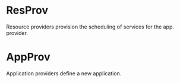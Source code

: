 # ResProv 
Resource providers provision the scheduling of services for the app. provider.


# AppProv
Application providers define a new application.


